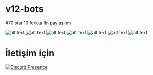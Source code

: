 # v12-bots
#70 star 10 forkta fln paylaşırım

![alt text](https://cdn.discordapp.com/attachments/975119663623196752/981873801530839060/unknown.png)
![alt text](https://cdn.discordapp.com/attachments/975119663623196752/981873924239392818/unknown.png)
![alt text](https://cdn.discordapp.com/attachments/975119663623196752/981874001196482570/unknown.png)
![alt text](https://cdn.discordapp.com/attachments/975119663623196752/981874712600805446/unknown.png)
![alt text](https://cdn.discordapp.com/attachments/981874119136137216/981874840803889202/unknown.png)
![alt text](https://cdn.discordapp.com/attachments/975119663623196752/981873801530839060/unknown.png)
![alt text](https://cdn.discordapp.com/attachments/981874531117449216/981874973176127550/unknown.png)



# İletişim için
[![Discord Presence](https://lanyard-profile-readme.vercel.app/api/482541644944506880)](https://discord.com/users/482541644944506880)
